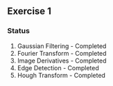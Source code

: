 

## Exercise 1


### Status 

1. Gaussian Filtering - Completed
2. Fourier Transform - Completed
3. Image Derivatives - Completed
4. Edge Detection - Completed
5.  Hough Transform - Completed

